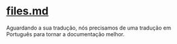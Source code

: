 # [files.md](/guide/files.md)

Aguardando a sua tradução, nós precisamos de uma tradução em Português para tornar a documentação melhor.
